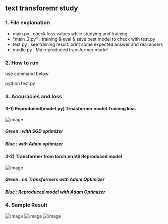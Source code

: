 ## text transforemr study

### 1. File explanation
- main.py : check loss values while studying and training
- "main_2.py" : training & eval & save best model to check with test.py
- test.py : see training result. print some expected answer and real ansers
- modle.py : My reproduced transformer model

### 2. How to run
use command below

python test.py

### 3. Accuracies and loss

#### 3-1) Reproduced(model.py) Trnasformer model Training loss 
![image](https://user-images.githubusercontent.com/48676255/156733761-56c2cf84-0145-49b3-899e-77a29419cbc1.png)
##### Green : with SGD optimizer
##### Blue : with Adam optimizer

#### 3-2) Transformer from torch.nn VS Reproduced model
![image](https://user-images.githubusercontent.com/48676255/156734013-6141bdcd-0cb6-4b58-91d3-f430e7b4ccc4.png)
##### Green : nn.Transformers with Adam Optimizer
##### Blue : Reproduced model with Adam Optimizer

### 4. Sample Result
![image](https://user-images.githubusercontent.com/48676255/156733141-6c5f0544-c398-4d46-884c-479cb2b36f04.png)
![image](https://user-images.githubusercontent.com/48676255/156733181-77f0e3b0-a225-438e-b3fa-6b29e9726b70.png)
![image](https://user-images.githubusercontent.com/48676255/156733214-3a961c0c-facd-4060-b2e9-dc58ac46c5f9.png)

